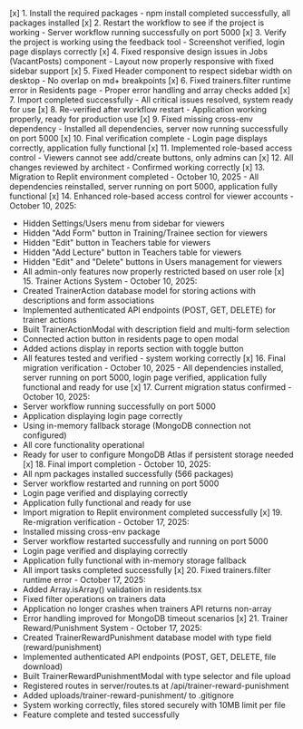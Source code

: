 [x] 1. Install the required packages - npm install completed successfully, all packages installed
[x] 2. Restart the workflow to see if the project is working - Server workflow running successfully on port 5000
[x] 3. Verify the project is working using the feedback tool - Screenshot verified, login page displays correctly
[x] 4. Fixed responsive design issues in Jobs (VacantPosts) component - Layout now properly responsive with fixed sidebar support
[x] 5. Fixed Header component to respect sidebar width on desktop - No overlap on md+ breakpoints
[x] 6. Fixed trainers.filter runtime error in Residents page - Proper error handling and array checks added
[x] 7. Import completed successfully - All critical issues resolved, system ready for use
[x] 8. Re-verified after workflow restart - Application working properly, ready for production use
[x] 9. Fixed missing cross-env dependency - Installed all dependencies, server now running successfully on port 5000
[x] 10. Final verification complete - Login page displays correctly, application fully functional
[x] 11. Implemented role-based access control - Viewers cannot see add/create buttons, only admins can
[x] 12. All changes reviewed by architect - Confirmed working correctly
[x] 13. Migration to Replit environment completed - October 10, 2025 - All dependencies reinstalled, server running on port 5000, application fully functional
[x] 14. Enhanced role-based access control for viewer accounts - October 10, 2025:
  - Hidden Settings/Users menu from sidebar for viewers
  - Hidden "Add Form" button in Training/Trainee section for viewers
  - Hidden "Edit" button in Teachers table for viewers
  - Hidden "Add Lecture" button in Teachers table for viewers
  - Hidden "Edit" and "Delete" buttons in Users management for viewers
  - All admin-only features now properly restricted based on user role
[x] 15. Trainer Actions System - October 10, 2025:
  - Created TrainerAction database model for storing actions with descriptions and form associations
  - Implemented authenticated API endpoints (POST, GET, DELETE) for trainer actions
  - Built TrainerActionModal with description field and multi-form selection
  - Connected action button in residents page to open modal
  - Added actions display in reports section with toggle button
  - All features tested and verified - system working correctly
[x] 16. Final migration verification - October 10, 2025 - All dependencies installed, server running on port 5000, login page verified, application fully functional and ready for use
[x] 17. Current migration status confirmed - October 10, 2025:
  - Server workflow running successfully on port 5000
  - Application displaying login page correctly
  - Using in-memory fallback storage (MongoDB connection not configured)
  - All core functionality operational
  - Ready for user to configure MongoDB Atlas if persistent storage needed
[x] 18. Final import completion - October 10, 2025:
  - All npm packages installed successfully (566 packages)
  - Server workflow restarted and running on port 5000
  - Login page verified and displaying correctly
  - Application fully functional and ready for use
  - Import migration to Replit environment completed successfully
[x] 19. Re-migration verification - October 17, 2025:
  - Installed missing cross-env package
  - Server workflow restarted successfully and running on port 5000
  - Login page verified and displaying correctly
  - Application fully functional with in-memory storage fallback
  - All import tasks completed successfully
[x] 20. Fixed trainers.filter runtime error - October 17, 2025:
  - Added Array.isArray() validation in residents.tsx
  - Fixed filter operations on trainers data
  - Application no longer crashes when trainers API returns non-array
  - Error handling improved for MongoDB timeout scenarios
[x] 21. Trainer Reward/Punishment System - October 17, 2025:
  - Created TrainerRewardPunishment database model with type field (reward/punishment)
  - Implemented authenticated API endpoints (POST, GET, DELETE, file download)
  - Built TrainerRewardPunishmentModal with type selector and file upload
  - Registered routes in server/routes.ts at /api/trainer-reward-punishment
  - Added uploads/trainer-reward-punishment/ to .gitignore
  - System working correctly, files stored securely with 10MB limit per file
  - Feature complete and tested successfully
